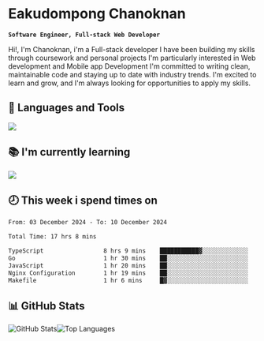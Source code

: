 # Eakudompong Chanoknan

**`Software Engineer, Full-stack Web Developer`**

<p>Hi!, I'm Chanoknan, i'm a Full-stack developer I have been building my skills
through coursework and personal projects I'm particularly interested in Web development
and Mobile app Development I'm committed to writing clean, maintainable
code and staying up to date with industry trends. I'm excited to learn
and grow, and I'm always looking for opportunities to apply my skills.</p>

## 🔧 Languages and Tools

  <a href="https://skillicons.dev">
    <img src="https://skillicons.dev/icons?i=typescript,javascript,html,css,php,java,python,laravel,nodejs,mongodb,react,nextjs,tailwind,mysql,planetscale,postgres,firebase&perline=9" />
  </a>
  
## 📚 I'm currently learning
  <a href="https://skillicons.dev">
    <img src="https://skillicons.dev/icons?i=go,rust,kotlin,androidstudio,graphql,docker,kubernetes,gcp,aws" />
  </a>

## 🕗 This week i spend times on

<!--START_SECTION:waka-->

```txt
From: 03 December 2024 - To: 10 December 2024

Total Time: 17 hrs 8 mins

TypeScript                 8 hrs 9 mins    ███████████▓░░░░░░░░░░░░░   46.72 %
Go                         1 hr 30 mins    ██░░░░░░░░░░░░░░░░░░░░░░░   08.59 %
JavaScript                 1 hr 20 mins    ██░░░░░░░░░░░░░░░░░░░░░░░   07.69 %
Nginx Configuration        1 hr 19 mins    ██░░░░░░░░░░░░░░░░░░░░░░░   07.58 %
Makefile                   1 hr 6 mins     █▓░░░░░░░░░░░░░░░░░░░░░░░   06.31 %
```

<!--END_SECTION:waka-->

## 📊 GitHub Stats

<p style="display: flex">
  <img alt="GitHub Stats" src="https://github-readme-stats.vercel.app/api?username=EC-9624&show_icons=true&theme=gruvbox&count_private=true"/>
  <img alt="Top Languages" src="https://github-readme-stats.vercel.app/api/top-langs/?username=EC-9624&layout=compact&theme=gruvbox" />  
</p>
